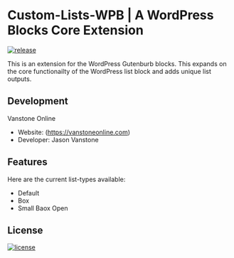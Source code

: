 # Custom-Lists-WPB | A WordPress Blocks Core Extension

[![release](https://img.shields.io/badge/release-v1.0-red.svg?style=flat-square)]()

<p>This is an extension for the WordPress Gutenburb blocks. This expands on the core functionailty of the WordPress list block and adds unique list outputs.</p>

Development
-----------
Vanstone Online

- Website: (https://vanstoneonline.com)
- Developer: Jason Vanstone

Features
--------

Here are the current list-types available:
- Default
- Box
- Small Baox Open


License
-------
[![license](https://img.shields.io/badge/license-MIT-blue)]()
